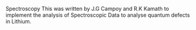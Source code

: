 Spectroscopy
This was written by J.G Campoy and R.K Kamath to implement the analysis of Spectroscopic Data to analyse quantum defects in Lithium. 
